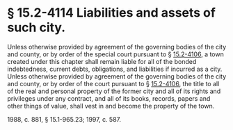 # § 15.2-4114 Liabilities and assets of such city.

<p>Unless otherwise provided by agreement of the governing bodies of the city and county, or by order of the special court pursuant to § <a href='http://law.lis.virginia.gov/vacode/15.2-4106/'>15.2-4106</a>, a town created under this chapter shall remain liable for all of the bonded indebtedness, current debts, obligations, and liabilities if incurred as a city. Unless otherwise provided by agreement of the governing bodies of the city and county, or by order of the court pursuant to § <a href='http://law.lis.virginia.gov/vacode/15.2-4106/'>15.2-4106</a>, the title to all of the real and personal property of the former city and all of its rights and privileges under any contract, and all of its books, records, papers and other things of value, shall vest in and become the property of the town.</p><p>1988, c. 881, § 15.1-965.23; 1997, c. 587.</p>